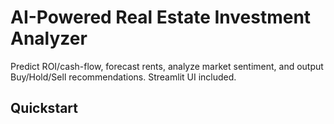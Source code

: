 # AI-Powered Real Estate Investment Analyzer
Predict ROI/cash-flow, forecast rents, analyze market sentiment, and output Buy/Hold/Sell recommendations. Streamlit UI included.

## Quickstart